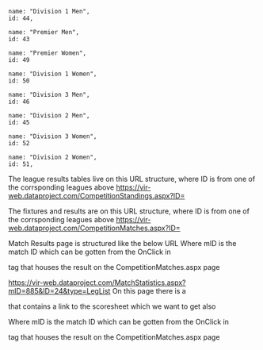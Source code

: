 
    name: "Division 1 Men",
    id: 44,

    name: "Premier Men",
    id: 43

    name: "Premier Women",
    id: 49

    name: "Division 1 Women",
    id: 50

    name: "Division 3 Men",
    id: 46

    name: "Division 2 Men",
    id: 45
 
    name: "Division 3 Women",
    id: 52

    name: "Division 2 Women",
    id: 51,



The league results tables live on this URL structure, where ID is from one of the corrsponding leagues above
https://vir-web.dataproject.com/CompetitionStandings.aspx?ID=

The fixtures and results are on this URL structure, where ID is from one of the corrsponding leagues above
https://vir-web.dataproject.com/CompetitionMatches.aspx?ID=


Match Results page is structured like the below URL
Where mID is the match ID which can be gotten from the OnClick in <p> tag that houses the result on the CompetitionMatches.aspx page

https://vir-web.dataproject.com/MatchStatistics.aspx?mID=885&ID=24&type=LegList
    On this page there is a <div id="DIV_EscorerSheetPdf"> that contains a link to the scoresheet which we want to get also 

Where mID is the match ID which can be gotten from the OnClick in <p> tag that houses the result on the CompetitionMatches.aspx page
